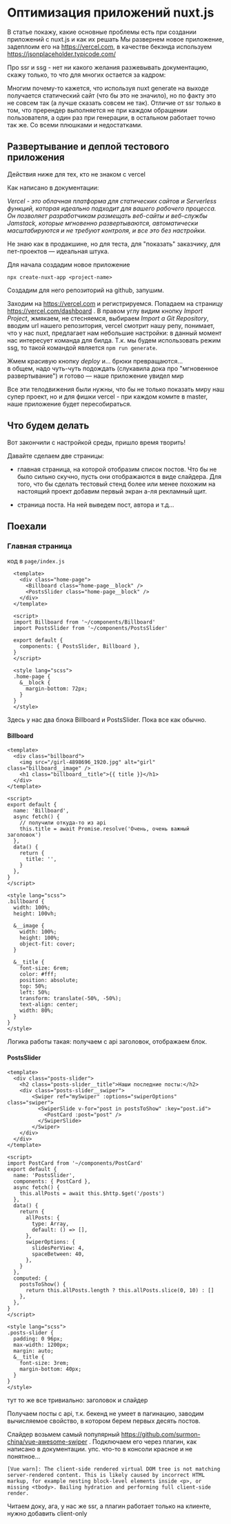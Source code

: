 # Оптимизация приложений nuxt.js

В статье покажу, какие основные проблемы есть при создании приложений с nuxt.js и как их решать
Мы развернем новое приложение, задеплоим его на https://vercel.com, в качестве бекэнда используем https://jsonplaceholder.typicode.com/

Про ssr и ssg - нет ни какого желания разжевывать документацию, скажу только, то что для многих остается за кадром:

Многим почему-то кажется, что используя nuxt generate на выходе получается статический сайт (что бы это не значило), 
но по факту это не совсем так (а лучше сказать совсем не так). Отличие от ssr только в том, что пререндер выполняется не 
при каждом обращении пользователя, а один раз при генерации, в остальном работает точно так же. Со всеми плюшками и 
недостатками.

## Развертывание и деплой тестового приложения
Действия ниже для тех, кто не знаком с vercel

Как написано в документации:

_Vercel - это облачная платформа для статических сайтов и Serverless функций, которая идеально подходит для вашего рабочего процесса. Он позволяет разработчикам размещать веб-сайты и веб-службы Jamstack, которые мгновенно развертываются, автоматически масштабируются и не требуют контроля, и все это без настройки._

Не знаю как в продакшине, но для теста, для "показать" заказчику, для пет-проектов — идеальная штука.


Для начала создадим новое приложение

```npx create-nuxt-app <project-name>```

Создадим для него репозиторий на github, запушим.

Заходим на https://vercel.com и регистрируемся. Попадаем на страницу https://vercel.com/dashboard
. В правом углу видим кнопку *Import Project*, жмякаем, не стесняемся, выбираем *Import a Git Repository*, 
вводим url нашего репозитория, vercel смотрит нашу репу, понимает, что у нас nuxt, предлагает нам небольшие настройки:
в данный момент нас интересует команда для билда. Т.к. мы будем использовать режим ssg, то такой командой является `npm run generate`.

Жмем красивую кнопку *deploy* и... брюки превращаются...  
в общем, надо чуть-чуть подождать (слукавила дока про "мгновенное развертывание") и готово — наше приложение увидел мир

Все эти телодвижения были нужны, что бы не только показать миру наш супер проект, но и для фишки vercel - 
при каждом комите в master, наше приложение будет пересобираться.

## Что будем делать

Вот закончили с настройкой среды, пришло время творить!

Давайте сделаем две страницы:
- главная страница, на которой отобразим список постов. Что бы не было сильно скучно, пусть они отображаются в виде 
слайдера. Для того, что бы сделать тестовый стенд более или менее похожим на настоящий проект добавим первый экран а-ля рекламный щит.
  
- страница поста. На ней выведем пост, автора и т.д...

## Поехали

### Главная страница

код в `page/index.js`
```vue
  <template>
    <div class="home-page">
      <Billboard class="home-page__block" />
      <PostsSlider class="home-page__block" />
    </div>
  </template>
  
  <script>
  import Billboard from '~/components/Billboard'
  import PostsSlider from '~/components/PostsSlider'
  
  export default {
    components: { PostsSlider, Billboard },
  }
  </script>
  
  <style lang="scss">
  .home-page {
    &__block {
      margin-bottom: 72px;
    }
  }
  </style>
```

Здесь у нас два блока Billboard и PostsSlider. Пока все как обычно.

#### Billboard

```vue
<template>
  <div class="billboard">
    <img src="/girl-4898696_1920.jpg" alt="girl" class="billboard__image" />
    <h1 class="billboard__title">{{ title }}</h1>
  </div>
</template>

<script>
export default {
  name: 'Billboard',
  async fetch() {
    // получили откуда-то из api
    this.title = await Promise.resolve('Очень, очень важный заголовок')
  },
  data() {
    return {
      title: '',
    }
  },
}
</script>

<style lang="scss">
.billboard {
  width: 100%;
  height: 100vh;

  &__image {
    width: 100%;
    height: 100%;
    object-fit: cover;
  }

  &__title {
    font-size: 6rem;
    color: #fff;
    position: absolute;
    top: 50%;
    left: 50%;
    transform: translate(-50%, -50%);
    text-align: center;
    width: 80%;
  }
}
</style>
```

Логика работы такая: получаем с api заголовок, отображаем блок.


#### PostsSlider

```vue
<template>
  <div class="posts-slider">
    <h2 class="posts-slider__title">Наши последние посты:</h2>
    <div class="posts-slider__swiper">
        <Swiper ref="mySwiper" :options="swiperOptions" class="swiper">
          <SwiperSlide v-for="post in postsToShow" :key="post.id">
            <PostCard :post="post" />
          </SwiperSlide>
        </Swiper>
    </div>
  </div>
</template>

<script>
import PostCard from '~/components/PostCard'
export default {
  name: 'PostsSlider',
  components: { PostCard },
  async fetch() {
    this.allPosts = await this.$http.$get('/posts')
  },
  data() {
    return {
      allPosts: {
        type: Array,
        default: () => [],
      },
      swiperOptions: {
        slidesPerView: 4,
        spaceBetween: 40,
      },
    }
  },
  computed: {
    postsToShow() {
      return this.allPosts.length ? this.allPosts.slice(0, 10) : []
    },
  },
}
</script>

<style lang="scss">
.posts-slider {
  padding: 0 96px;
  max-width: 1200px;
  margin: auto;
  &__title {
    font-size: 3rem;
    margin-bottom: 40px;
  }
}
</style>
```

тут то же все тривиально: заголовок и слайдер

Получаем посты с api, т.к. бекенд не умеет в пагинацию, заводим
вычисляемое свойство, в котором берем первых десять постов.

Слайдер возьмем самый популярный https://github.com/surmon-china/vue-awesome-swiper .
Подключаем его через плагин, как написано в документации.
упс. что-то в консоли красное и не понятное... 

```
[Vue warn]: The client-side rendered virtual DOM tree is not matching server-rendered content. This is likely caused by incorrect HTML markup, for example nesting block-level elements inside <p>, or missing <tbody>. Bailing hydration and performing full client-side render.
```

Читаем доку, ага, у нас же ssr, а плагин работает только на клиенте, нужно добавить client-only
